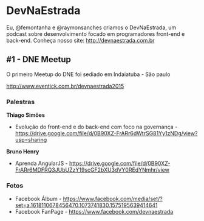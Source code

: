 # DevNaEstrada
Eu, @femontanha e @raymonsanches criamos o DevNaEstrada, um podcast sobre desenvolvimento focado em programadores front-end e back-end.
Conheça nosso site: http://devnaestrada.com.br

## #1 - DNE Meetup
O primeiro Meetup do DNE foi sediado em Indaiatuba - São paulo

http://www.eventick.com.br/devnaestrada2015

### Palestras
**Thiago Simões**
- Evolução do front-end e do back-end com foco na governança - https://drive.google.com/file/d/0B90XZ-FrARr6dWtrSG81Yy1zNDg/view?usp=sharing

**Bruno Henry**
- Aprenda AngularJS - https://drive.google.com/file/d/0B90XZ-FrARr6MDFRQ3JUbUZzY19scGF2bXU3dVY0REdYNmhr/view

### Fotos
- Facebook Álbum - https://www.facebook.com/media/set/?set=a.1618110678456470.1073741830.1575195639414641
- Facebook FanPage - https://www.facebook.com/devnaestrada
